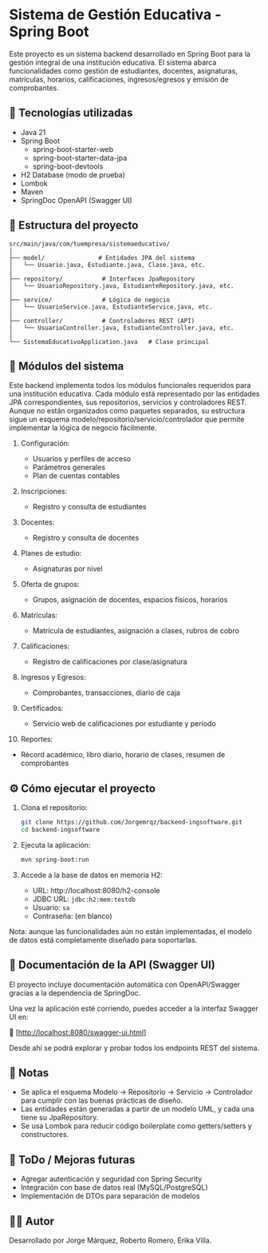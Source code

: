#  Sistema de Gestión Educativa - Spring Boot

Este proyecto es un sistema backend desarrollado en Spring Boot para la gestión integral de una institución educativa. El sistema abarca funcionalidades como gestión de estudiantes, docentes, asignaturas, matrículas, horarios, calificaciones, ingresos/egresos y emisión de comprobantes.

## 🚀 Tecnologías utilizadas

- Java 21
- Spring Boot
  - spring-boot-starter-web
  - spring-boot-starter-data-jpa
  - spring-boot-devtools
- H2 Database (modo de prueba)
- Lombok
- Maven
- SpringDoc OpenAPI (Swagger UI)

## 📁 Estructura del proyecto

```
src/main/java/com/tuempresa/sistemaeducativo/
│
├── model/               # Entidades JPA del sistema
│   └── Usuario.java, Estudiante.java, Clase.java, etc.
│
├── repository/           # Interfaces JpaRepository
│   └── UsuarioRepository.java, EstudianteRepository.java, etc.
│
├── service/              # Lógica de negocio
│   └── UsuarioService.java, EstudianteService.java, etc.
│
├── controller/           # Controladores REST (API)
│   └── UsuarioController.java, EstudianteController.java, etc.
│
└── SistemaEducativoApplication.java   # Clase principal
```

## 🧩 Módulos del sistema
Este backend implementa todos los módulos funcionales requeridos para una institución educativa. Cada módulo está representado por las entidades JPA correspondientes, sus repositorios, servicios y controladores REST. Aunque no están organizados como paquetes separados, su estructura sigue un esquema modelo/repositorio/servicio/controlador que permite implementar la lógica de negocio fácilmente.

1. Configuración:
   - Usuarios y perfiles de acceso
   - Parámetros generales
   - Plan de cuentas contables

2. Inscripciones:
   - Registro y consulta de estudiantes

3. Docentes:
   - Registro y consulta de docentes

4. Planes de estudio:
   - Asignaturas por nivel

5. Oferta de grupos:
   - Grupos, asignación de docentes, espacios físicos, horarios

6. Matrículas:
   - Matrícula de estudiantes, asignación a clases, rubros de cobro

7. Calificaciones:
   - Registro de calificaciones por clase/asignatura

8. Ingresos y Egresos:
   - Comprobantes, transacciones, diario de caja

9. Certificados:
   - Servicio web de calificaciones por estudiante y período

10. Reportes:
   - Récord académico, libro diario, horario de clases, resumen de comprobantes

## ⚙️ Cómo ejecutar el proyecto

1. Clona el repositorio:
   ```bash
   git clone https://github.com/Jorgemrqz/backend-ingsoftware.git
   cd backend-ingsoftware
   ```

2. Ejecuta la aplicación:
     ```bash
     mvn spring-boot:run
     ```

3. Accede a la base de datos en memoria H2:
   - URL: http://localhost:8080/h2-console
   - JDBC URL: `jdbc:h2:mem:testdb`
   - Usuario: `sa`
   - Contraseña: (en blanco)
  
Nota: aunque las funcionalidades aún no están implementadas, el modelo de datos está completamente diseñado para soportarlas.

## 📘 Documentación de la API (Swagger UI)

El proyecto incluye documentación automática con OpenAPI/Swagger gracias a la dependencia de SpringDoc.

Una vez la aplicación esté corriendo, puedes acceder a la interfaz Swagger UI en:

🔗 [[http://localhost:8080/swagger-ui.html](http://localhost:8080/swagger-ui/index.html#/)] 

Desde ahí se podrá explorar y probar todos los endpoints REST del sistema.

## 🧠 Notas

- Se aplica el esquema Modelo → Repositorio → Servicio → Controlador para cumplir con las buenas prácticas de diseño.
- Las entidades están generadas a partir de un modelo UML, y cada una tiene su JpaRepository.
- Se usa Lombok para reducir código boilerplate como getters/setters y constructores.

## 📌 ToDo / Mejoras futuras

- Agregar autenticación y seguridad con Spring Security
- Integración con base de datos real (MySQL/PostgreSQL)
- Implementación de DTOs para separación de modelos

## 🧑‍💻 Autor

Desarrollado por Jorge Márquez, Roberto Romero, Erika Villa.
